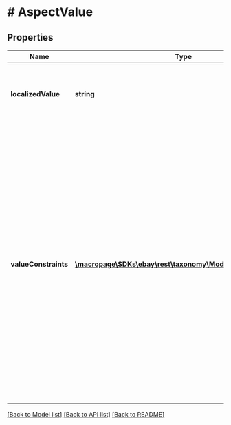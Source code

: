 # # AspectValue

## Properties

Name | Type | Description | Notes
------------ | ------------- | ------------- | -------------
**localizedValue** | **string** | The localized value of this aspect.&lt;br /&gt;&lt;br /&gt;          &lt;span class&#x3D;\&quot;tablenote\&quot;&gt; &lt;strong&gt;Note:&lt;/strong&gt; This value is always localized for the specified marketplace. &lt;/span&gt; | [optional]
**valueConstraints** | [**\macropage\SDKs\ebay\rest\taxonomy\Model\ValueConstraint[]**](ValueConstraint.md) | &lt;i&gt;Not returned if&lt;/i&gt; the value of the &lt;b&gt;localizedValue&lt;/b&gt; field can always be selected for this aspect of the specified category.&lt;br /&gt;&lt;br /&gt;Contains a list of the dependencies that identify when the value of the &lt;b&gt;localizedValue&lt;/b&gt; field is available for the current aspect. Each dependency specifies the values of another aspect of the same category (a &lt;i&gt;control&lt;/i&gt; aspect), for which the current value of the current aspect can also be selected by the seller. &lt;br /&gt;&lt;br /&gt;          &lt;b&gt;Example:&lt;/b&gt; A shirt is available in three sizes and three colors, but only the Small and Medium sizes come in Green. Thus for the Color aspect, the value Green is constrained by its dependency on Size (the control aspect). Only when the Size aspect value is Small or Medium, can the Color aspect value of Green be selected by the seller. | [optional]

[[Back to Model list]](../../README.md#models) [[Back to API list]](../../README.md#endpoints) [[Back to README]](../../README.md)
